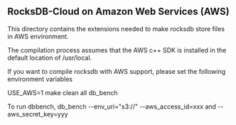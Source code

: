 ## RocksDB-Cloud on Amazon Web Services (AWS)

This directory contains the extensions needed to make rocksdb store
files in AWS environment.

The compilation process assumes that the AWS c++ SDK is installed in
the default location of /usr/local.

If you want to compile rocksdb with AWS support, please set the following
environment variables 

   USE_AWS=1
   make clean all db_bench

To run dbbench,
   db_bench --env_uri="s3://" --aws_access_id=xxx and --aws_secret_key=yyy


